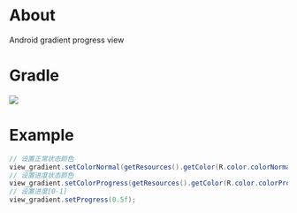# About
Android gradient progress view

# Gradle
[![](https://jitpack.io/v/zj565061763/gradient-view.svg)](https://jitpack.io/#zj565061763/gradient-view)

# Example
```java
// 设置正常状态颜色
view_gradient.setColorNormal(getResources().getColor(R.color.colorNormalStart), getResources().getColor(R.color.colorNormalEnd));
// 设置进度状态颜色
view_gradient.setColorProgress(getResources().getColor(R.color.colorProgressStart), getResources().getColor(R.color.colorProgressEnd));
// 设置进度[0-1]
view_gradient.setProgress(0.5f);
```